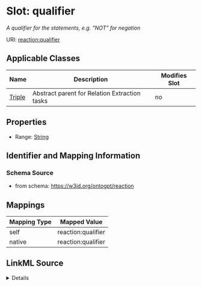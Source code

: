 

# Slot: qualifier


_A qualifier for the statements, e.g. "NOT" for negation_



URI: [reaction:qualifier](http://w3id.org/ontogpt/reaction/qualifier)



<!-- no inheritance hierarchy -->





## Applicable Classes

| Name | Description | Modifies Slot |
| --- | --- | --- |
| [Triple](Triple.md) | Abstract parent for Relation Extraction tasks |  no  |







## Properties

* Range: [String](String.md)





## Identifier and Mapping Information







### Schema Source


* from schema: https://w3id.org/ontogpt/reaction




## Mappings

| Mapping Type | Mapped Value |
| ---  | ---  |
| self | reaction:qualifier |
| native | reaction:qualifier |




## LinkML Source

<details>
```yaml
name: qualifier
description: A qualifier for the statements, e.g. "NOT" for negation
from_schema: https://w3id.org/ontogpt/reaction
rank: 1000
alias: qualifier
owner: Triple
domain_of:
- Triple
range: string

```
</details>